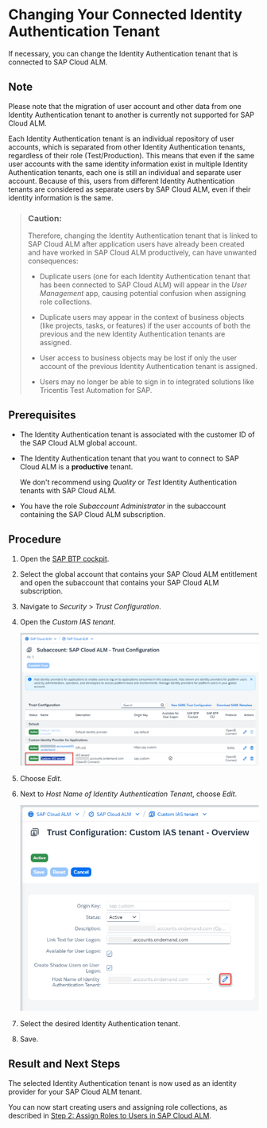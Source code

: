 <!-- loio7869cbcd86a24c79b496f0ffcbab76f3 -->

# Changing Your Connected Identity Authentication Tenant

If necessary, you can change the Identity Authentication tenant that is connected to SAP Cloud ALM.



<a name="loio7869cbcd86a24c79b496f0ffcbab76f3__section_v3p_bvk_gfc"/>

## Note

Please note that the migration of user account and other data from one Identity Authentication tenant to another is currently not supported for SAP Cloud ALM.

Each Identity Authentication tenant is an individual repository of user accounts, which is separated from other Identity Authentication tenants, regardless of their role \(Test/Production\). This means that even if the same user accounts with the same identity information exist in multiple Identity Authentication tenants, each one is still an individual and separate user account. Because of this, users from different Identity Authentication tenants are considered as separate users by SAP Cloud ALM, even if their identity information is the same.

> ### Caution:  
> Therefore, changing the Identity Authentication tenant that is linked to SAP Cloud ALM after application users have already been created and have worked in SAP Cloud ALM productively, can have unwanted consequences:
> 
> -   Duplicate users \(one for each Identity Authentication tenant that has been connected to SAP Cloud ALM\) will appear in the *User Management* app, causing potential confusion when assigning role collections.
> 
> -   Duplicate users may appear in the context of business objects \(like projects, tasks, or features\) if the user accounts of both the previous and the new Identity Authentication tenants are assigned.
> 
> -   User access to business objects may be lost if only the user account of the previous Identity Authentication tenant is assigned.
> 
> -   Users may no longer be able to sign in to integrated solutions like Tricentis Test Automation for SAP.



<a name="loio7869cbcd86a24c79b496f0ffcbab76f3__section_sc5_bvk_gfc"/>

## Prerequisites

-   The Identity Authentication tenant is associated with the customer ID of the SAP Cloud ALM global account.

-   The Identity Authentication tenant that you want to connect to SAP Cloud ALM is a **productive** tenant.

    We don't recommend using *Quality* or *Test* Identity Authentication tenants with SAP Cloud ALM.

-   You have the role *Subaccount Administrator* in the subaccount containing the SAP Cloud ALM subscription.




<a name="loio7869cbcd86a24c79b496f0ffcbab76f3__section_tyc_cvk_gfc"/>

## Procedure

1.  Open the [SAP BTP cockpit](https://cockpit.btp.cloud.sap/).

2.  Select the global account that contains your SAP Cloud ALM entitlement and open the subaccount that contains your SAP Cloud ALM subscription.

3.  Navigate to *Security* \> *Trust Configuration*.

4.  Open the *Custom IAS tenant*.

    ![](images/CustomIAS_573c905.png)

5.  Choose *Edit*.

6.  Next to *Host Name of Identity Authentication Tenant*, choose *Edit*.

    ![](images/ChangeIAS_e2f204b.png)

7.  Select the desired Identity Authentication tenant.

8.  Save.




<a name="loio7869cbcd86a24c79b496f0ffcbab76f3__section_f5s_2wk_gfc"/>

## Result and Next Steps

The selected Identity Authentication tenant is now used as an identity provider for your SAP Cloud ALM tenant.

You can now start creating users and assigning role collections, as described in [Step 2: Assign Roles to Users in SAP Cloud ALM](01_required_setup/step-2-assign-roles-to-users-in-sap-cloud-alm-7304b17.md).

